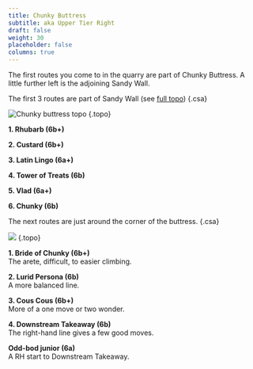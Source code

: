 ```yaml
---
title: Chunky Buttress
subtitle: aka Upper Tier Right
draft: false
weight: 30
placeholder: false
columns: true
---
```



The first routes you come to in the quarry are part of Chunky Buttress. A little further left is the adjoining Sandy Wall.

The first 3 routes are part of Sandy Wall (see [full topo](darlton-two-sandy-wall.htm))
{.csa}

![Chunky buttress topo](/img/peak/stoney/darlton2-Teapot.jpg)
{.topo}

**1. Rhubarb (6b+)** 

**2. Custard (6b+)**

**3. Latin Lingo (6a+)**

**4. Tower of Treats (6b)**

**5. Vlad (6a+)**

**6. Chunky (6b)**

The next routes are just around the corner of the buttress.
{.csa}

![](/img/peak/stoney/darlton2-Upper-RH.jpg)
{.topo}


**1. Bride of Chunky (6b+)**  
The arete, difficult, to easier climbing.

**2. Lurid Persona (6b)**  
A more balanced line.

**3. Cous Cous (6b+)**  
More of a one move or two wonder.

**4. Downstream Takeaway (6b)**  
The right-hand line gives a few good moves.

**Odd-bod junior (6a)**  
A RH start to Downstream Takeaway.

